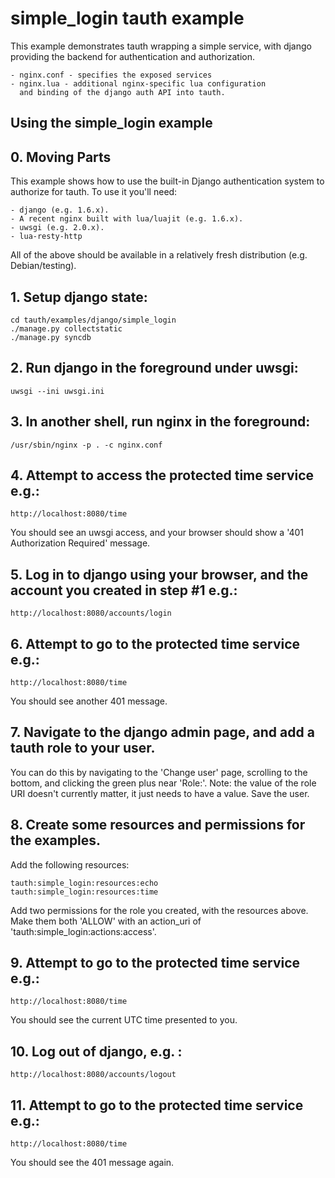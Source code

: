 # simple_login tauth example

This example demonstrates tauth wrapping a simple service, with django
providing the backend for authentication and authorization.

	- nginx.conf - specifies the exposed services
	- nginx.lua - additional nginx-specific lua configuration
	  and binding of the django auth API into tauth.

Using the simple_login example
------------------------------

## 0. Moving Parts

This example shows how to use the built-in Django authentication system to
authorize for tauth.  To use it you'll need:

	- django (e.g. 1.6.x).
	- A recent nginx built with lua/luajit (e.g. 1.6.x).
	- uwsgi (e.g. 2.0.x).
	- lua-resty-http

All of the above should be available in a relatively fresh distribution (e.g. Debian/testing).

## 1. Setup django state:

	cd tauth/examples/django/simple_login
	./manage.py collectstatic
	./manage.py syncdb

## 2. Run django in the foreground under uwsgi:

	uwsgi --ini uwsgi.ini

## 3. In another shell, run nginx in the foreground:

	/usr/sbin/nginx -p . -c nginx.conf

## 4. Attempt to access the protected time service e.g.:

	http://localhost:8080/time

You should see an uwsgi access, and your browser should show a '401
Authorization Required' message.

## 5. Log in to django using your browser, and the account you created in step #1 e.g.:

	http://localhost:8080/accounts/login

## 6. Attempt to go to the protected time service e.g.:

	http://localhost:8080/time

You should see another 401 message.

## 7. Navigate to the django admin page, and add a tauth role to your user.

You can do this by navigating to the 'Change user' page, scrolling to the bottom,
and clicking the green plus near 'Role:'.  Note: the value of the role URI doesn't currently
matter, it just needs to have a value.  Save the user.

## 8. Create some resources and permissions for the examples.

Add the following resources:

	tauth:simple_login:resources:echo
	tauth:simple_login:resources:time

Add two permissions for the role you created, with the resources above.  Make them both 'ALLOW'
with an action_uri of 'tauth:simple_login:actions:access'.

## 9. Attempt to go to the protected time service e.g.:

	http://localhost:8080/time

You should see the current UTC time presented to you.

## 10. Log out of django, e.g. :

	http://localhost:8080/accounts/logout

## 11. Attempt to go to the protected time service e.g.:

	http://localhost:8080/time

You should see the 401 message again.

